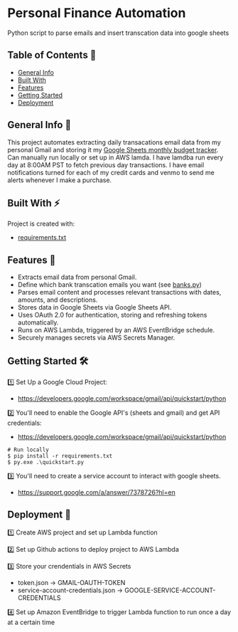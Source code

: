 # Personal Finance Automation

Python script to parse emails and insert transcation data into google sheets

## Table of Contents 📖

* [General Info](#general-info-)
* [Built With](#built-with-)
* [Features](#features-)
* [Getting Started](#getting-started-)
* [Deployment](#deployment-)

## General Info 📝

This project automates extracting daily transacations email data from my personal Gmail and storing it my [Google Sheets monthly budget tracker](https://docs.google.com/spreadsheets/d/1UiPi9wQHIbUpB2RSI0ybCbwW2PcYtrONFho83VuiTu4/edit#gid=0). Can manually run locally or set up in AWS lamda. I have lamdba run every day at 8:00AM PST to fetch previous day transactions. I have email notifications turned for each of my credit cards and venmo to send me alerts whenever I make a purchase.


## Built With ⚡️

Project is created with:
* [requirements.txt](requirements.txt)

## Features 🎯

* Extracts email data from personal Gmail.
* Define which bank transcation emails you want (see [banks.py](email_types/banks.py))
* Parses email content and processes relevant transactions with dates, amounts, and descriptions.
* Stores data in Google Sheets via Google Sheets API.
* Uses OAuth 2.0 for authentication, storing and refreshing tokens automatically.
* Runs on AWS Lambda, triggered by an AWS EventBridge schedule.
* Securely manages secrets via AWS Secrets Manager.

## Getting Started 🛠️ 

1️⃣ Set Up a Google Cloud Project:
* https://developers.google.com/workspace/gmail/api/quickstart/python

2️⃣ You'll need to enable the Google API's (sheets and gmail) and get API credentials:
* https://developers.google.com/workspace/gmail/api/quickstart/python 
```
# Run locally
$ pip install -r requirements.txt
$ py.exe .\quickstart.py
```

3️⃣ You'll need to create a service account to interact with google sheets.
* https://support.google.com/a/answer/7378726?hl=en


## Deployment 🚂

1️⃣ Create AWS project and set up Lambda function

2️⃣ Set up Github actions to deploy project to AWS Lambda

3️⃣ Store your crendentials in AWS Secrets
* token.json -> GMAIL-OAUTH-TOKEN
* service-account-credentials.json -> GOOGLE-SERVICE-ACCOUNT-CREDENTIALS

4️⃣ Set up Amazon EventBridge to trigger Lambda function to run once a day at a certain time

